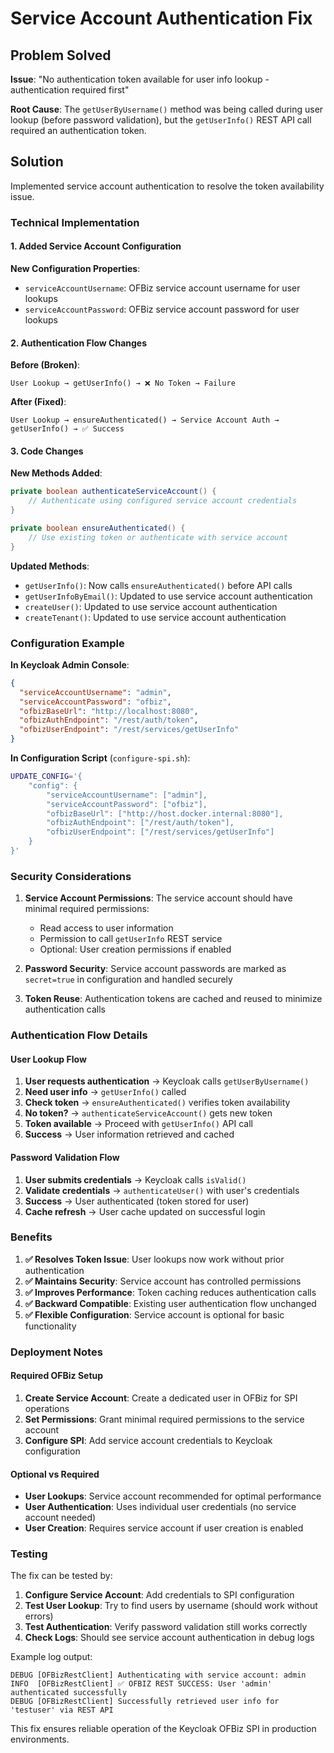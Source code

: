 # Service Account Authentication Fix

## Problem Solved

**Issue**: "No authentication token available for user info lookup - authentication required first"

**Root Cause**: The `getUserByUsername()` method was being called during user lookup (before password validation), but the `getUserInfo()` REST API call required an authentication token.

## Solution

Implemented service account authentication to resolve the token availability issue.

### Technical Implementation

#### 1. Added Service Account Configuration

**New Configuration Properties**:
- `serviceAccountUsername`: OFBiz service account username for user lookups
- `serviceAccountPassword`: OFBiz service account password for user lookups

#### 2. Authentication Flow Changes

**Before (Broken)**:
```
User Lookup → getUserInfo() → ❌ No Token → Failure
```

**After (Fixed)**:
```
User Lookup → ensureAuthenticated() → Service Account Auth → getUserInfo() → ✅ Success
```

#### 3. Code Changes

**New Methods Added**:
```java
private boolean authenticateServiceAccount() {
    // Authenticate using configured service account credentials
}

private boolean ensureAuthenticated() {
    // Use existing token or authenticate with service account
}
```

**Updated Methods**:
- `getUserInfo()`: Now calls `ensureAuthenticated()` before API calls
- `getUserInfoByEmail()`: Updated to use service account authentication
- `createUser()`: Updated to use service account authentication
- `createTenant()`: Updated to use service account authentication

### Configuration Example

**In Keycloak Admin Console**:
```json
{
  "serviceAccountUsername": "admin",
  "serviceAccountPassword": "ofbiz",
  "ofbizBaseUrl": "http://localhost:8080",
  "ofbizAuthEndpoint": "/rest/auth/token",
  "ofbizUserEndpoint": "/rest/services/getUserInfo"
}
```

**In Configuration Script** (`configure-spi.sh`):
```bash
UPDATE_CONFIG='{
    "config": {
        "serviceAccountUsername": ["admin"],
        "serviceAccountPassword": ["ofbiz"],
        "ofbizBaseUrl": ["http://host.docker.internal:8080"],
        "ofbizAuthEndpoint": ["/rest/auth/token"],
        "ofbizUserEndpoint": ["/rest/services/getUserInfo"]
    }
}'
```

### Security Considerations

1. **Service Account Permissions**: The service account should have minimal required permissions:
   - Read access to user information
   - Permission to call `getUserInfo` REST service
   - Optional: User creation permissions if enabled

2. **Password Security**: Service account passwords are marked as `secret=true` in configuration and handled securely

3. **Token Reuse**: Authentication tokens are cached and reused to minimize authentication calls

### Authentication Flow Details

#### User Lookup Flow
1. **User requests authentication** → Keycloak calls `getUserByUsername()`
2. **Need user info** → `getUserInfo()` called
3. **Check token** → `ensureAuthenticated()` verifies token availability
4. **No token?** → `authenticateServiceAccount()` gets new token
5. **Token available** → Proceed with `getUserInfo()` API call
6. **Success** → User information retrieved and cached

#### Password Validation Flow
1. **User submits credentials** → Keycloak calls `isValid()`
2. **Validate credentials** → `authenticateUser()` with user's credentials
3. **Success** → User authenticated (token stored for user)
4. **Cache refresh** → User cache updated on successful login

### Benefits

1. **✅ Resolves Token Issue**: User lookups now work without prior authentication
2. **✅ Maintains Security**: Service account has controlled permissions
3. **✅ Improves Performance**: Token caching reduces authentication calls
4. **✅ Backward Compatible**: Existing user authentication flow unchanged
5. **✅ Flexible Configuration**: Service account is optional for basic functionality

### Deployment Notes

#### Required OFBiz Setup
1. **Create Service Account**: Create a dedicated user in OFBiz for SPI operations
2. **Set Permissions**: Grant minimal required permissions to the service account
3. **Configure SPI**: Add service account credentials to Keycloak configuration

#### Optional vs Required
- **User Lookups**: Service account recommended for optimal performance
- **User Authentication**: Uses individual user credentials (no service account needed)
- **User Creation**: Requires service account if user creation is enabled

### Testing

The fix can be tested by:

1. **Configure Service Account**: Add credentials to SPI configuration
2. **Test User Lookup**: Try to find users by username (should work without errors)
3. **Test Authentication**: Verify password validation still works correctly
4. **Check Logs**: Should see service account authentication in debug logs

Example log output:
```
DEBUG [OFBizRestClient] Authenticating with service account: admin
INFO  [OFBizRestClient] ✅ OFBIZ REST SUCCESS: User 'admin' authenticated successfully
DEBUG [OFBizRestClient] Successfully retrieved user info for 'testuser' via REST API
```

This fix ensures reliable operation of the Keycloak OFBiz SPI in production environments.
